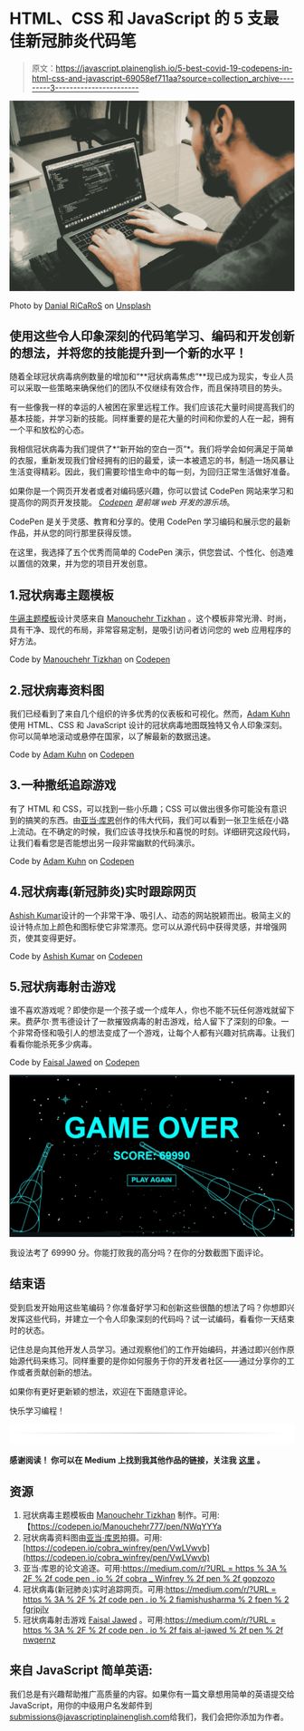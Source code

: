 # HTML、CSS 和 JavaScript 的 5 支最佳新冠肺炎代码笔

> 原文：<https://javascript.plainenglish.io/5-best-covid-19-codepens-in-html-css-and-javascript-69058ef711aa?source=collection_archive---------3----------------------->

![](img/f3a706303a3f7dde62ec7cbd5bb369fe.png)

Photo by [Danial RiCaRoS](https://unsplash.com/@ricaros?utm_source=medium&utm_medium=referral) on [Unsplash](https://unsplash.com?utm_source=medium&utm_medium=referral)

## 使用这些令人印象深刻的代码笔学习、编码和开发创新的想法，并将您的技能提升到一个新的水平！

随着全球冠状病毒病例数量的增加和“**冠状病毒焦虑”**现已成为现实，专业人员可以采取一些策略来确保他们的团队不仅继续有效合作，而且保持项目的势头。

有一些像我一样的幸运的人被困在家里远程工作。我们应该花大量时间提高我们的基本技能，并学习新的技能。同样重要的是花大量的时间和你爱的人在一起，拥有一个平和放松的心态。

我相信冠状病毒为我们提供了*“新开始的空白一页”*。我们将学会如何满足于简单的衣服，重新发现我们曾经拥有的旧的最爱，读一本被遗忘的书，制造一场风暴让生活变得精彩。因此，我们需要珍惜生命中的每一刻，为回归正常生活做好准备。

如果你是一个网页开发者或者对编码感兴趣，你可以尝试 CodePen 网站来学习和提高你的网页开发技能。 [*Codepen*](https://codepen.io/) *是前端 web 开发的游乐场*。

CodePen 是关于灵感、教育和分享的。使用 CodePen 学习编码和展示您的最新作品，并从您的同行那里获得反馈。

在这里，我选择了五个优秀而简单的 CodePen 演示，供您尝试、个性化、创造难以置信的效果，并为您的项目开发创意。

## 1.冠状病毒主题模板

[牛逼主题模板](https://codepen.io/Manouchehr777/pen/NWqYYYa)设计灵感来自 [Manouchehr Tizkhan](https://codepen.io/Manouchehr777/) 。这个模板非常光滑、时尚，具有干净、现代的布局，非常容易定制，是吸引访问者访问您的 web 应用程序的好方法。

Code by [Manouchehr Tizkhan](https://codepen.io/Manouchehr777/) on [Codepen](https://codepen.io/)

## 2.冠状病毒资料图

我们已经看到了来自几个组织的许多优秀的仪表板和可视化。然而，[Adam Kuhn](https://codepen.io/cobra_winfrey/pen/VwLVwvb)使用 HTML、CSS 和 JavaScript 设计的冠状病毒地图既独特又令人印象深刻。你可以简单地滚动或悬停在国家，以了解最新的数据迅速。

Code by [Adam Kuhn](https://codepen.io/cobra_winfrey) on [Codepen](https://codepen.io/)

## 3.一种撒纸追踪游戏

有了 HTML 和 CSS，可以找到一些小乐趣；CSS 可以做出很多你可能没有意识到的搞笑的东西。由[亚当·库恩](https://codepen.io/cobra_winfrey)创作的伟大代码，我们可以看到一张卫生纸在小路上流动。在不确定的时候，我们应该寻找快乐和喜悦的时刻。详细研究这段代码，让我们看看您是否能想出另一段非常幽默的代码演示。

Code by [Adam Kuhn](https://codepen.io/cobra_winfrey) on [Codepen](https://codepen.io/)

## 4.冠状病毒(新冠肺炎)实时跟踪网页

[Ashish Kumar](https://codepen.io/iamishusharma/pen/GRJPjLV)设计的一个非常干净、吸引人、动态的网站脱颖而出。极简主义的设计特点加上颜色和图标使它非常漂亮。您可以从源代码中获得灵感，并增强网页，使其变得更好。

Code by [Ashish Kumar](https://codepen.io/iamishusharma/) on [Codepen](https://codepen.io/)

## 5.冠状病毒射击游戏

谁不喜欢游戏呢？即使你是一个孩子或一个成年人，你也不能不玩任何游戏就留下来。费萨尔·贾韦德设计了一款摧毁病毒的射击游戏，给人留下了深刻的印象。一个非常奇怪和吸引人的想法变成了一个游戏，让每个人都有兴趣对抗病毒。让我们看看你能杀死多少病毒。

Code by [Faisal Jawed](https://codepen.io/faisal-jawed) on [Codepen](https://codepen.io/)

![](img/f0483c34ce204e856c627f4b2a1f9101.png)

我设法考了 69990 分。你能打败我的高分吗？在你的分数截图下面评论。

## 结束语

受到启发开始用这些笔编码？你准备好学习和创新这些很酷的想法了吗？你想即兴发挥这些代码，并建立一个令人印象深刻的代码吗？试一试编码，看看你一天结束时的状态。

记住总是向其他开发人员学习。通过观察他们的工作开始编码，并通过即兴创作原始源代码来练习。同样重要的是你如何服务于你的开发者社区——通过分享你的工作或者贡献创新的想法。

如果你有更好更新颖的想法，欢迎在下面随意评论。

快乐学习编程！

![](img/d4e4bf1a9e35240e71c2f006fc202500.png)

**感谢阅读！
你可以在 Medium 上找到我其他作品的链接，关注我** [**这里**](https://medium.com/@faraazdhuka28) **。**

## 资源

1.  冠状病毒主题模板由 [Manouchehr Tizkhan](https://codepen.io/Manouchehr777/) 制作。可用:【https://codepen.io/Manouchehr777/pen/NWqYYYa 
2.  冠状病毒资料图由[亚当·库恩](https://codepen.io/cobra_winfrey)拍摄。可用:[https://codepen.io/cobra_winfrey/pen/VwLVwvb](https://codepen.io/cobra_winfrey/pen/VwLVwvb)
3.  亚当·库恩的论文追逐。可用:[https://medium.com/r/?URL = https % 3A % 2F % 2f code pen . io % 2f cobra _ Winfrey % 2f pen % 2f gopzozo](https://codepen.io/cobra_winfrey/pen/gOpzozo)
4.  冠状病毒(新冠肺炎)实时追踪网页。可用:[https://medium.com/r/?URL = https % 3A % 2F % 2f code pen . io % 2 fiamishusharma % 2 fpen % 2 fgrjpjlv](https://codepen.io/iamishusharma/pen/GRJPjLV)
5.  冠状病毒射击游戏 [Faisal Jawed](https://codepen.io/faisal-jawed) 。可用:[https://medium.com/r/?URL = https % 3A % 2F % 2f code pen . io % 2f fais al-jawed % 2f pen % 2f nwqernz](https://codepen.io/faisal-jawed/pen/NWqeRNZ)

## **来自 JavaScript 简单英语:**

我们总是有兴趣帮助推广高质量的内容。如果你有一篇文章想用简单的英语提交给 JavaScript，用你的中级用户名发邮件到[submissions@javascriptinplainenglish.com](mailto:submissions@javascriptinplainenglish.com)给我们，我们会把你添加为作者。